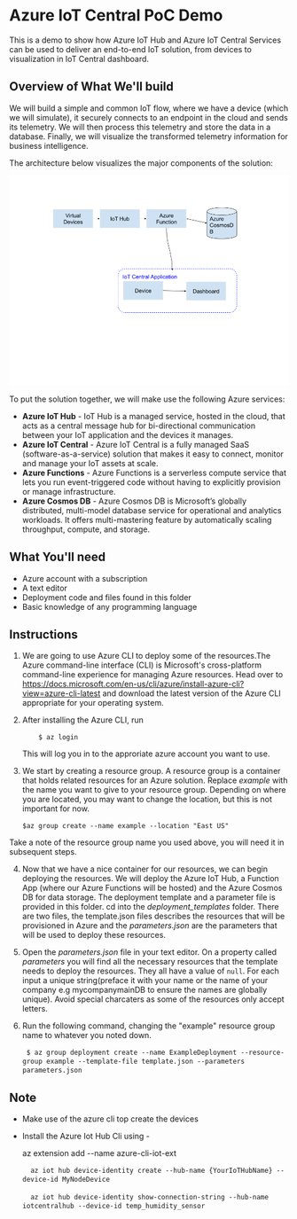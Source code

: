 # Azure IoT Central PoC Demo

This is a demo to show how Azure IoT Hub and Azure IoT Central Services can be used to deliver an end-to-end IoT solution, from devices to visualization in IoT Central dashboard.

## Overview of What We'll build

We will build a simple and common IoT flow, where we have a device (which we will simulate), it securely connects to an endpoint in the cloud and sends its telemetry. We will then process this telemetry and store the data in a database. Finally, we will visualize the transformed telemetry information for business intelligence.

The architecture below visualizes the major components of the solution:

![](assets/architecture.png)

To put the solution together, we will make use the following Azure services:

- **Azure IoT Hub** - IoT Hub is a managed service, hosted in the cloud, that acts as a central message hub for bi-directional communication between your IoT application and the devices it manages.
- **Azure IoT Central** - Azure IoT Central is a fully managed SaaS (software-as-a-service) solution that makes it easy to connect, monitor and manage your IoT assets at scale.
- **Azure Functions** - Azure Functions is a serverless compute service that lets you run event-triggered code without having to explicitly provision or manage infrastructure.
- **Azure Cosmos DB** - Azure Cosmos DB is Microsoft’s globally distributed, multi-model database service for operational and analytics workloads. It offers multi-mastering feature by automatically scaling throughput, compute, and storage.

## What You'll need

- Azure account with a subscription
- A text editor
- Deployment code and files found in this folder
- Basic knowledge of any programming language

## Instructions

1.  We are going to use Azure CLI to deploy some of the resources.The Azure command-line interface (CLI) is Microsoft's cross-platform command-line experience for managing Azure resources. Head over to https://docs.microsoft.com/en-us/cli/azure/install-azure-cli?view=azure-cli-latest and download the latest version of the Azure CLI appropriate for your operating system.
2.  After installing the Azure CLI, run

            $ az login

    This will log you in to the approriate azure account you want to use.

3.  We start by creating a resource group. A resource group is a container that holds related resources for an Azure solution. Replace _example_ with the name you want to give to your resource group. Depending on where you are located, you may want to change the location, but this is not important for now.

        $az group create --name example --location "East US"

Take a note of the resource group name you used above, you will need it in subsequent steps.

4. Now that we have a nice container for our resources, we can begin deploying the resources. We will deploy the Azure IoT Hub, a Function App (where our Azure Functions will be hosted) and the Azure Cosmos DB for data storage. The deployment template and a parameter file is provided in this folder. cd into the _deployment_templates_ folder. There are two files, the template.json files describes the resources that will be provisioned in Azure and the _parameters.json_ are the parameters that will be used to deploy these resources.
5. Open the _parameters.json_ file in your text editor. On a property called _parameters_ you will find all the necessary resources that the template needs to deploy the resources. They all have a value of `null`. For each input a unique string(preface it with your name or the name of your company e.g mycompanymainDB to ensure the names are globally unique). Avoid special charcaters as some of the resources only accept letters.
6. Run the following command, changing the "example" resource group name to whatever you noted down.

        $ az group deployment create --name ExampleDeployment --resource-group example --template-file template.json --parameters parameters.json

## Note

- Make use of the azure cli top create the devices
- Install the Azure Iot Hub Cli using -

  az extension add --name azure-cli-iot-ext

        az iot hub device-identity create --hub-name {YourIoTHubName} --device-id MyNodeDevice

        az iot hub device-identity show-connection-string --hub-name iotcentralhub --device-id temp_humidity_sensor
